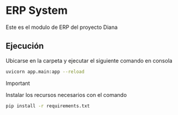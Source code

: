 # ERP System
Este es el modulo de ERP del proyecto Diana
## Ejecución
Ubicarse en la carpeta y ejecutar el siguiente comando en consola
```sh
uvicorn app.main:app --reload
```
>[!IMPORTANT]
> Instalar los recursos necesarios con el comando
> ```sh
> pip install -r requirements.txt
> ```
